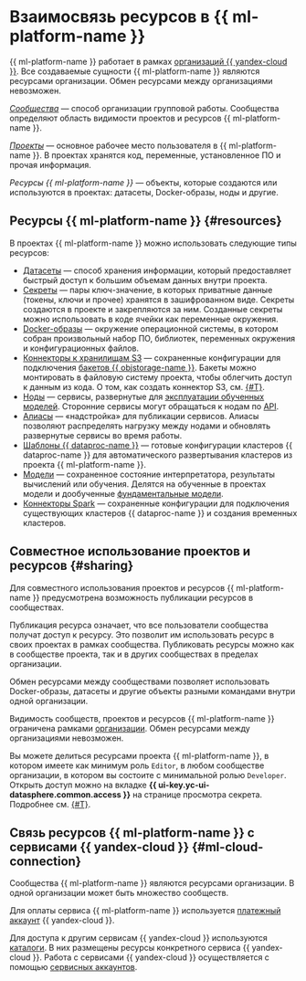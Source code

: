 # Взаимосвязь ресурсов в {{ ml-platform-name }}

{{ ml-platform-name }} работает в рамках [организаций {{ yandex-cloud }}](../../organization/). Все создаваемые сущности {{ ml-platform-name }} являются ресурсами организации. Обмен ресурсами между организациями невозможен.

_[Сообщества](community.md)_ — способ организации групповой работы. Сообщества определяют область видимости проектов и ресурсов {{ ml-platform-name }}.

_[Проекты](project.md)_ — основное рабочее место пользователя в {{ ml-platform-name }}. В проектах хранятся код, переменные, установленное ПО и прочая информация.

_Ресурсы {{ ml-platform-name }}_ — объекты, которые создаются или используются в проектах: датасеты, Docker-образы, ноды и другие.

## Ресурсы {{ ml-platform-name }} {#resources}

В проектах {{ ml-platform-name }} можно использовать следующие типы ресурсов:

* [Датасеты](dataset.md) — способ хранения информации, который предоставляет быстрый доступ к большим объемам данных внутри проекта.
* [Секреты](secrets.md) — пары ключ-значение, в которых приватные данные (токены, ключи и прочее) хранятся в зашифрованном виде. Секреты создаются в проекте и закрепляются за ним. Созданные секреты можно использовать в коде ячейки как переменные окружения.
* [Docker-образы](docker.md) — окружение операционной системы, в котором собран произвольный набор ПО, библиотек, переменных окружения и конфигурационных файлов.
* [Коннекторы к хранилищам S3](s3-connector.md) — сохраненные конфигурации для подключения [бакетов {{ objstorage-name }}](../../storage/concepts/bucket.md). Бакеты можно монтировать в файловую систему проекта, чтобы облегчить доступ к данным из кода. О том, как создать коннектор S3, см. [{#T}](../operations/data/s3-connectors.md).
* [Ноды](deploy/index.md#node) — сервисы, развернутые для [эксплуатации обученных моделей](deploy/). Сторонние сервисы могут обращаться к нодам по [API](../../glossary/rest-api.md).
* [Алиасы](deploy/index.md#alias) — «надстройка» для публикации сервисов. Алиасы позволяют распределять нагрузку между нодами и обновлять развернутые сервисы во время работы. 
* [Шаблоны {{ dataproc-name }}](data-proc-template.md) — готовые конфигурации кластеров {{ dataproc-name }} для автоматического развертывания кластеров из проекта {{ ml-platform-name }}.
* [Модели](models/index.md) — сохраненное состояние интерпретатора, результаты вычислений или обучения. Делятся на обученные в проектах модели и дообученные [фундаментальные модели](models/foundation-models.md).
* [Коннекторы Spark](spark-connector.md) — сохраненные конфигурации для подключения существующих кластеров {{ dataproc-name }} и создания временных кластеров. 

## Совместное использование проектов и ресурсов {#sharing}

Для совместного использования проектов и ресурсов {{ ml-platform-name }} предусмотрена возможность публикации ресурсов в сообществах.

Публикация ресурса означает, что все пользователи сообщества получат доступ к ресурсу. Это позволит им использовать ресурс в своих проектах в рамках сообщества. Публиковать ресурсы можно как в сообществе проекта, так и в других сообществах в пределах организации.

Обмен ресурсами между сообществами позволяет использовать Docker-образы, датасеты и другие объекты разными командами внутри одной организации.

Видимость сообществ, проектов и ресурсов {{ ml-platform-name }} ограничена рамками [организации](../../organization/). Обмен ресурсами между организациями невозможен.

Вы можете делиться ресурсами проекта {{ ml-platform-name }}, в котором имеете как минимум роль `Editor`, в любом сообществе организации, в котором вы состоите с минимальной ролью `Developer`. Открыть доступ можно на вкладке **{{ ui-key.yc-ui-datasphere.common.access }}** на странице просмотра секрета. Подробнее см. [{#T}](../security/index.md).

## Связь ресурсов {{ ml-platform-name }} с сервисами {{ yandex-cloud }} {#ml-cloud-connection}

Сообщества {{ ml-platform-name }} являются ресурсами организации. В одной организации может быть множество сообществ.

Для оплаты сервиса {{ ml-platform-name }} используется [платежный аккаунт](../../billing/concepts/billing-account.md) {{ yandex-cloud }}.

Для доступа к другим сервисам {{ yandex-cloud }} используются [каталоги](../../resource-manager/concepts/resources-hierarchy.md#folder). В них размещены ресурсы конкретного сервиса {{ yandex-cloud }}. Работа с сервисами {{ yandex-cloud }} осуществляется с помощью [сервисных аккаунтов](../../iam/concepts/users/service-accounts.md).

